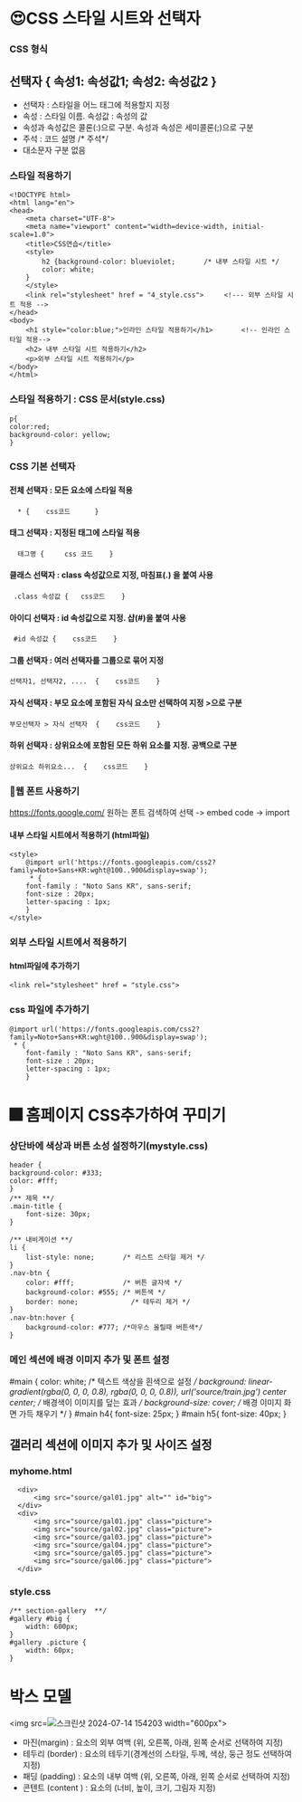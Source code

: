 # 😍CSS 스타일 시트와 선택자
### CSS 형식
## 선택자  { 속성1: 속성값1;  속성2: 속성값2  }

* 선택자 : 스타일을 어느 태그에 적용할지 지정
* 속성 : 스타일 이름. 속성값 : 속성의 값
* 속성과 속성값은 콜론(:)으로 구분. 속성과 속성은 세미콜론(;)으로 구분
* 주석 : 코드 설명    /* 주석*/
* 대소문자 구분 없음

  
### 스타일 적용하기



    <!DOCTYPE html>
    <html lang="en">
    <head>
        <meta charset="UTF-8">
        <meta name="viewport" content="width=device-width, initial-scale=1.0">
        <title>CSS연습</title>
        <style>
            h2 {background-color: blueviolet;       /* 내부 스타일 시트 */
            color: white;
        }
        </style>
        <link rel="stylesheet" href = "4_style.css">     <!--- 외부 스타일 시트 적용 -->
    </head>
    <body>
        <h1 style="color:blue;">인라인 스타일 적용하기</h1>       <!-- 인라인 스타일 적용-->  
        <h2> 내부 스타일 시트 적용하기</h2>
        <p>외부 스타일 시트 적용하기</p>  
    </body>
    </html>
    



 ### 스타일 적용하기 : CSS 문서(style.css)


    p{
    color:red;
    background-color: yellow;
    }


 ### CSS 기본 선택자
 #### 전체 선택자  : 모든 요소에 스타일 적용
      * {    css코드      }

 #### 태그 선택자    : 지정된 태그에 스타일 적용
      태그명 {     css 코드    }

 #### 클래스 선택자   : class 속성값으로 지정, 마침표(.) 을 붙여 사용
     .class 속성값 {   css코드    }

 #### 아이디 선택자 : id 속성값으로 지정. 샵(#)을 붙여 사용
     #id 속성값 {    css코드    }
  

 #### 그룹 선택자  : 여러 선택자를 그룹으로 묶어 지정
    선택자1, 선택자2, ....  {    css코드    }

 #### 자식 선택자 : 부모 요소에 포함된 자식 요소만 선택하여 지정 >으로 구분
    부모선택자 > 자식 선택자  {    css코드    }
    
 #### 하위 선택자 : 상위요소에 포함된 모든 하위 요소를 지정. 공백으로 구분
    상위요소 하위요소...  {    css코드    }

 ### 🐾웹 폰트 사용하기 
  https://fonts.google.com/ 
  원하는 폰트 검색하여 선택 -> embed code -> import


#### 내부 스타일 시트에서 적용하기 (html파일)

    <style>        
        @import url('https://fonts.googleapis.com/css2?family=Noto+Sans+KR:wght@100..900&display=swap');
         * {
        font-family : "Noto Sans KR", sans-serif; 
        font-size : 20px; 
        letter-spacing : 1px;
        }
    </style>


### 외부 스타일 시트에서 적용하기
#### html파일에 추가하기
    <link rel="stylesheet" href = "style.css">

### css 파일에 추가하기
    @import url('https://fonts.googleapis.com/css2?family=Noto+Sans+KR:wght@100..900&display=swap');
     * {
        font-family : "Noto Sans KR", sans-serif; 
        font-size : 20px; 
        letter-spacing : 1px;
        }
    

# 🎆 홈페이지 CSS추가하여 꾸미기
### 상단바에 색상과 버튼 소성 설정하기(mystyle.css)


    header {
    background-color: #333;
    color: #fff;
    }
    /** 제목 **/
    .main-title {
        font-size: 30px;
    }
    
    /** 내비게이션 **/
    li {
        list-style: none;       /* 리스트 스타일 제거 */
    }
    .nav-btn {
        color: #fff;            /* 버튼 글자색 */
        background-color: #555; /* 버튼색 */
        border: none;             /* 테두리 제거 */
    }
    .nav-btn:hover {
        background-color: #777; /*마우스 올릴때 버튼색*/
    }


### 메인 섹션에 배경 이미지 추가 및 폰트 설정

   #main {
    color: white;        /* 텍스트 색상을 흰색으로 설정 */
    background: linear-gradient(rgba(0, 0, 0, 0.8), rgba(0, 0, 0, 0.8)), 
                url('source/train.jpg') center center; 
                            /* 배경색이 이미지를 덮는 효과 */
    background-size: cover; /* 배경 이미지 화면 가득 채우기 */
    }
    #main h4{
        font-size: 25px;
    }
    #main h5{
        font-size: 40px;
    }


## 갤러리 섹션에 이미지 추가 및 사이즈 설정

### myhome.html


      <div>
          <img src="source/gal01.jpg" alt="" id="big">
      </div>
      <div>
          <img src="source/gal01.jpg" class="picture">
          <img src="source/gal02.jpg" class="picture">
          <img src="source/gal03.jpg" class="picture">
          <img src="source/gal04.jpg" class="picture">
          <img src="source/gal05.jpg" class="picture">
          <img src="source/gal06.jpg" class="picture">
      </div>


### style.css   


    /** section-gallery  **/
    #gallery #big {
        width: 600px;
    }
    #gallery .picture {
        width: 60px;
    }


# 박스 모델
<img src=![스크린샷 2024-07-14 154203](https://github.com/user-attachments/assets/a3717135-e060-4876-ba6d-944c69fdbbe0)  width="600px"><br>
* 마진(margin) : 요소의 외부 여백     (위, 오른쪽, 아래, 왼쪽 순서로 선택하여 지정)
* 테두리 (border) : 요소의 테두기(경계선의 스타일, 두께, 색상, 둥근 정도 선택하여 지정)
* 패딩 (padding) : 요소의 내부 여백   (위, 오른쪽, 아래, 왼쪽 순서로 선택하여 지정)
* 콘텐트 (content )  : 요소의 (너비, 높이, 크기, 그림자 지정)

  

